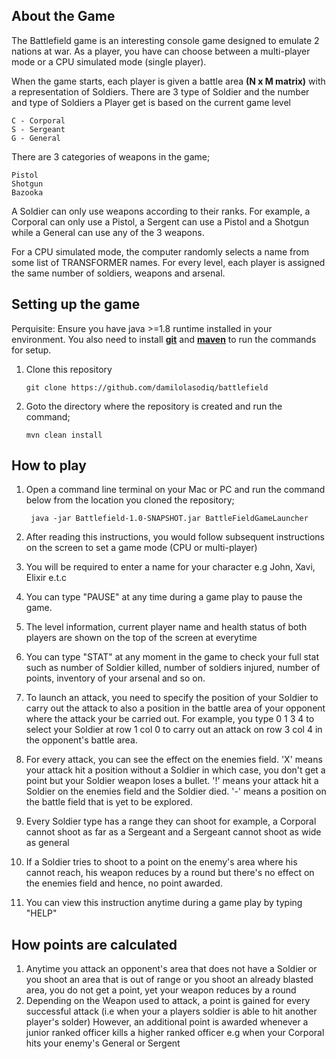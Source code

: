 About the Game
--------------
The Battlefield game is an interesting console game designed to emulate 2 nations at war.
As a player, you have can choose between a multi-player mode or a CPU simulated mode (single player).

When the game starts, each player is given a battle area **(N x M matrix)** with a representation of Soldiers. There are 3 type of Soldier and the number and type of Soldiers a Player get is based on the current game level

    C - Corporal
    S - Sergeant
    G - General

There are 3 categories of weapons in the game;
 
    Pistol
    Shotgun
    Bazooka
A Soldier can only use weapons according to their ranks.
For example, a Corporal can only use a Pistol, a Sergent can use a Pistol and a Shotgun while a General can use any of the 3 weapons.

For a CPU simulated mode, the computer randomly selects a name from some list of TRANSFORMER names.
For every level, each player is assigned the same number of soldiers, weapons and arsenal.

Setting up the game
-------------------
Perquisite: Ensure you have java >=1.8 runtime installed in your environment. You also need to install **[git](https://git-scm.com/downloads)** and **[maven](https://maven.apache.org/download.cgi
)** to run the commands for setup.
1)  Clone this repository

        git clone https://github.com/damilolasodiq/battlefield
2)  Goto the directory where the repository is created and run the command;
   
        mvn clean install
        
How to play
-----------
1) Open a command line terminal on your Mac or PC and run the command below from the location you cloned the repository;

        java -jar Battlefield-1.0-SNAPSHOT.jar BattleFieldGameLauncher
        
2) After reading this instructions, you would follow subsequent instructions on the screen to set a game mode (CPU or multi-player)
3) You will be required to enter a name for your character e.g John, Xavi, Elixir e.t.c
4) You can type "PAUSE" at any time during a game play to pause the game.
5) The level information, current player name and health status of both players are shown on the top of the screen at everytime
6) You can type "STAT" at any moment in the game to check your full stat such as number of Soldier killed, number of soldiers injured,
number of points, inventory of your arsenal and so on.
7) To launch an attack, you need to specify the position of your Soldier to carry out the attack to also a position in the battle area
of your opponent where the attack your be carried out. For example, you type 0 1 3 4 to select your Soldier at row 1 col 0 to carry out
an attack on row 3 col 4 in the opponent's battle area.
8) For every attack, you can see the effect on the enemies field.
    'X' means your attack hit a position without a Soldier in which case, you don't get a point but your Soldier weapon loses a bullet.
    '!' means your attack hit a Soldier on the enemies field and the Soldier died.
    '-' means a position on the battle field that is yet to be explored.
9) Every Soldier type has a range they can shoot for example, a Corporal cannot shoot as far as a Sergeant and a Sergeant cannot shoot as wide as general
10) If a Soldier tries to shoot to a point on the enemy's area where his cannot reach, his weapon reduces by a round but there's no effect on the enemies field
and hence, no point awarded.
11) You can view this instruction anytime during a game play by typing "HELP"


How points are calculated
-------------------------
1)  Anytime you attack an opponent's area that does not have a Soldier or you shoot an area that is out of range or you shoot an already blasted area,
you do not get a point, yet your weapon reduces by a round
2)  Depending on the Weapon used to attack, a point is gained for every successful attack (i.e when your a players soldier is able to hit another player's solder)
However, an additional point is awarded whenever a junior ranked officer kills a higher ranked officer e.g when your Corporal hits your enemy's General or Sergent
